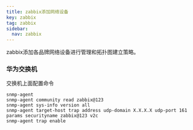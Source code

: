 ```yaml
---
title: zabbix添加网络设备
key: zabbix
tag: zabbix
sidebar:
  nav: zabbix
---
```


zabbix添加各品牌网络设备进行管理和拓扑图建立策略。

<!--more-->

### 华为交换机

交换机上面配置命令

````shell
snmp-agent
snmp-agent community read zabbix@123
snmp-agent sys-info version all
snmp-agent target-host trap address udp-domain X.X.X.X udp-port 161 params securityname zabbix@123 v2c
snmp-agent trap enable
````
